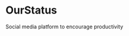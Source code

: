 # OurStatus
Social media platform to encourage productivity

[Web App - Kevin Chen]: https://www.ourstat.us/
